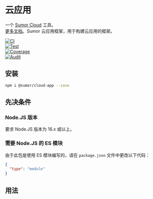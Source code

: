 # 云应用

一个 [Sumor Cloud](https://sumor.cloud) 工具。  
[更多文档](https://sumor.cloud/cloud-app)。Sumor 云应用框架，用于构建云应用的框架。

[![CI](https://github.com/sumor-cloud/cloud-app/actions/workflows/ci.yml/badge.svg)](https://github.com/sumor-cloud/cloud-app/actions/workflows/ci.yml)  
[![Test](https://github.com/sumor-cloud/cloud-app/actions/workflows/ut.yml/badge.svg)](https://github.com/sumor-cloud/cloud-app/actions/workflows/ut.yml)  
[![Coverage](https://github.com/sumor-cloud/cloud-app/actions/workflows/coverage.yml/badge.svg)](https://github.com/sumor-cloud/cloud-app/actions/workflows/coverage.yml)  
[![Audit](https://github.com/sumor-cloud/cloud-app/actions/workflows/audit.yml/badge.svg)](https://github.com/sumor-cloud/cloud-app/actions/workflows/audit.yml)  

## 安装

```bash
npm i @sumor/cloud-app --save
```

## 先决条件

### Node.JS 版本

要求 Node.JS 版本为 16.x 或以上。

### 需要 Node.JS 的 ES 模块

由于此包是使用 ES 模块编写的，请在 `package.json` 文件中更改以下代码：

```json
{
  "type": "module"
}
```

## 用法